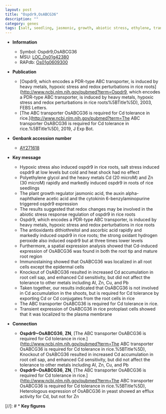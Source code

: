 ```yaml
---
layout: post
title: "Ospdr9,OsABCG36"
description: ""
category: genes
tags: [salt, seedling, jasmonic, growth, abiotic stress, ethylene, transporter, auxin, root, salt stress, cytokinin, jasmonic acid, tolerance, plasma membrane, ABC transporter]
---
```


* **Information**  
    + Symbol: Ospdr9,OsABCG36  
    + MSU: [LOC_Os01g42380](http://rice.plantbiology.msu.edu/cgi-bin/ORF_infopage.cgi?orf=LOC_Os01g42380)  
    + RAPdb: [Os01g0609300](http://rapdb.dna.affrc.go.jp/viewer/gbrowse_details/irgsp1?name=Os01g0609300)  

* **Publication**  
    + [Ospdr9, which encodes a PDR-type ABC transporter, is induced by heavy metals, hypoxic stress and redox perturbations in rice roots](http://www.ncbi.nlm.nih.gov/pubmed?term=Ospdr9, which encodes a PDR-type ABC transporter, is induced by heavy metals, hypoxic stress and redox perturbations in rice roots%5BTitle%5D), 2003, FEBS Letters.
    + [The ABC transporter OsABCG36 is required for Cd tolerance in rice.](http://www.ncbi.nlm.nih.gov/pubmed?term=The ABC transporter OsABCG36 is required for Cd tolerance in rice.%5BTitle%5D), 2019, J Exp Bot.

* **Genbank accession number**  
    + [AY271618](http://www.ncbi.nlm.nih.gov/nuccore/AY271618)

* **Key message**  
    + Hypoxic stress also induced ospdr9 in rice roots, salt stress induced ospdr9 at low levels but cold and heat shock had no effect
    + Polyethylene glycol and the heavy metals Cd (20 microM) and Zn (30 microM) rapidly and markedly induced ospdr9 in roots of rice seedlings
    + The plant growth regulator jasmonic acid, the auxin alpha-naphthalene acetic acid and the cytokinin 6-benzylaminopurine triggered ospdr9 expression
    + The results suggested that redox changes may be involved in the abiotic stress response regulation of ospdr9 in rice roots
    + Ospdr9, which encodes a PDR-type ABC transporter, is induced by heavy metals, hypoxic stress and redox perturbations in rice roots
    + The antioxidants dithiothreitol and ascorbic acid rapidly and markedly induced ospdr9 in rice roots; the strong oxidant hydrogen peroxide also induced ospdr9 but at three times lower levels
    + Furthermore, a spatial expression analysis showed that Cd-induced expression of OsABCG36 was found in both the root tip and mature root region
    + Immunostaining showed that OsABCG36 was localized in all root cells except the epidermal cells
    + Knockout of OsABCG36 resulted in increased Cd accumulation in root cell sap, and enhanced Cd sensitivity, but did not affect the tolerance to other metals including Al, Zn, Cu, and Pb
    + Taken together, our results indicated that OsABCG36 is not involved in Cd accumulation in the shoots, but is required for Cd tolerance by exporting Cd or Cd conjugates from the root cells in rice
    + The ABC transporter OsABCG36 is required for Cd tolerance in rice.
    + Transient expression of OsABCG36 in rice protoplast cells showed that it was localized to the plasma membrane

* **Connection**  
    + __Ospdr9~OsABCG36__, __ZN__, [The ABC transporter OsABCG36 is required for Cd tolerance in rice.](http://www.ncbi.nlm.nih.gov/pubmed?term=The ABC transporter OsABCG36 is required for Cd tolerance in rice.%5BTitle%5D),  Knockout of OsABCG36 resulted in increased Cd accumulation in root cell sap, and enhanced Cd sensitivity, but did not affect the tolerance to other metals including Al, Zn, Cu, and Pb
    + __Ospdr9~OsABCG36__, __ZN__, [The ABC transporter OsABCG36 is required for Cd tolerance in rice.](http://www.ncbi.nlm.nih.gov/pubmed?term=The ABC transporter OsABCG36 is required for Cd tolerance in rice.%5BTitle%5D),  Heterologous expression of OsABCG36 in yeast showed an efflux activity for Cd, but not for Zn

[//]: # * **Key figures**  


